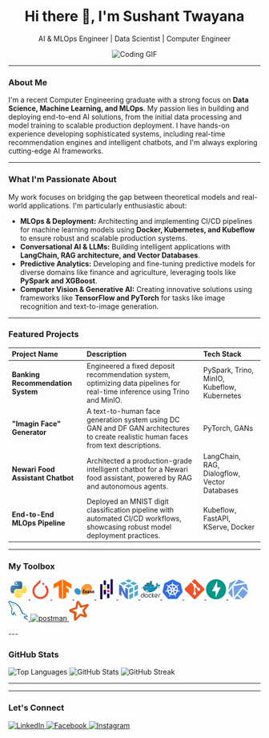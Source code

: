 <div align="center">
  <h1>Hi there 👋, I'm Sushant Twayana</h1>
  <p>AI & MLOps Engineer | Data Scientist | Computer Engineer</p>
</div>

<div align="center">
  <img src="https://media.giphy.com/media/RbDKaczqWovIugyJmW/giphy.gif" alt="Coding GIF" width="420" />
</div>

---

### **About Me**

I'm a recent Computer Engineering graduate with a strong focus on **Data Science, Machine Learning, and MLOps**. My passion lies in building and deploying end-to-end AI solutions, from the initial data processing and model training to scalable production deployment. I have hands-on experience developing sophisticated systems, including real-time recommendation engines and intelligent chatbots, and I'm always exploring cutting-edge AI frameworks.

---

### **What I'm Passionate About**

My work focuses on bridging the gap between theoretical models and real-world applications. I'm particularly enthusiastic about:

* **MLOps & Deployment:** Architecting and implementing CI/CD pipelines for machine learning models using **Docker, Kubernetes, and Kubeflow** to ensure robust and scalable production systems.
* **Conversational AI & LLMs:** Building intelligent applications with **LangChain, RAG architecture, and Vector Databases**.
* **Predictive Analytics:** Developing and fine-tuning predictive models for diverse domains like finance and agriculture, leveraging tools like **PySpark and XGBoost**.
* **Computer Vision & Generative AI:** Creating innovative solutions using frameworks like **TensorFlow and PyTorch** for tasks like image recognition and text-to-image generation.

---

### **Featured Projects**

| Project Name | Description | Tech Stack |
| :--- | :--- | :--- |
| **Banking Recommendation System** | Engineered a fixed deposit recommendation system, optimizing data pipelines for real-time inference using Trino and MinIO. | PySpark, Trino, MinIO, Kubeflow, Kubernetes |
| **"Imagin Face" Generator** | A text-to-human face generation system using DC GAN and DF GAN architectures to create realistic human faces from text descriptions. | PyTorch, GANs |
| **Newari Food Assistant Chatbot** | Architected a production-grade intelligent chatbot for a Newari food assistant, powered by RAG and autonomous agents. | LangChain, RAG, Dialogflow, Vector Databases |
| **End-to-End MLOps Pipeline** | Deployed an MNIST digit classification pipeline with automated CI/CD workflows, showcasing robust model deployment practices. | Kubeflow, FastAPI, KServe, Docker |

---

### **My Toolbox**

<p align="left">
  <a href="https://www.python.org" target="_blank" rel="noreferrer">
    <img src="https://raw.githubusercontent.com/devicons/devicon/master/icons/python/python-original.svg" alt="python" width="40" height="40"/>
  </a>
  <a href="https://pytorch.org/" target="_blank" rel="noreferrer">
    <img src="https://raw.githubusercontent.com/devicons/devicon/master/icons/pytorch/pytorch-original.svg" alt="pytorch" width="40" height="40"/>
  </a>
  <a href="https://www.tensorflow.org" target="_blank" rel="noreferrer">
    <img src="https://raw.githubusercontent.com/devicons/devicon/master/icons/tensorflow/tensorflow-original.svg" alt="tensorflow" width="40" height="40"/>
  </a>
  <a href="https://scikit-learn.org/" target="_blank" rel="noreferrer">
    <img src="https://raw.githubusercontent.com/devicons/devicon/master/icons/scikitlearn/scikitlearn-original.svg" alt="scikit-learn" width="40" height="40"/>
  </a>
  <a href="https://pandas.pydata.org/" target="_blank" rel="noreferrer">
    <img src="https://raw.githubusercontent.com/devicons/devicon/master/icons/pandas/pandas-original.svg" alt="pandas" width="40" height="40"/>
  </a>
  <a href="https://numpy.org/" target="_blank" rel="noreferrer">
    <img src="https://raw.githubusercontent.com/devicons/devicon/master/icons/numpy/numpy-original.svg" alt="numpy" width="40" height="40"/>
  </a>
  <a href="https://www.docker.com/" target="_blank" rel="noreferrer">
    <img src="https://raw.githubusercontent.com/devicons/devicon/master/icons/docker/docker-original-wordmark.svg" alt="docker" width="40" height="40"/>
  </a>
  <a href="https://kubernetes.io/" target="_blank" rel="noreferrer">
    <img src="https://raw.githubusercontent.com/devicons/devicon/master/icons/kubernetes/kubernetes-plain.svg" alt="kubernetes" width="40" height="40"/>
  </a>
  <a href="https://git-scm.com/" target="_blank" rel="noreferrer">
    <img src="https://raw.githubusercontent.com/devicons/devicon/master/icons/git/git-original.svg" alt="git" width="40" height="40"/>
  </a>
  <a href="https://fastapi.tiangolo.com/" target="_blank" rel="noreferrer">
    <img src="https://raw.githubusercontent.com/devicons/devicon/master/icons/fastapi/fastapi-original.svg" alt="fastapi" width="40" height="40"/>
  </a>
  <a href="https://www.kubeflow.org/" target="_blank" rel="noreferrer">
    <img src="https://raw.githubusercontent.com/devicons/devicon/master/icons/kubeflow/kubeflow-plain.svg" alt="kubeflow" width="40" height="40"/>
  </a>
  <a href="https://www.mysql.com/" target="_blank" rel="noreferrer">
    <img src="https://raw.githubusercontent.com/devicons/devicon/master/icons/mysql/mysql-original.svg" alt="mysql" width="40" height="40"/>
  </a>
  <a href="https://www.postman.com/" target="_blank" rel="noreferrer">
    <img src="https://www.vectorlogo.zone/logos/getpostman/getpostman-icon.svg" alt="postman" width="40" height="40"/>
  </a>

  <a href="https://spark.apache.org/" target="_blank" rel="noreferrer">
    <img src="https://raw.githubusercontent.com/devicons/devicon/master/icons/apachespark/apachespark-original.svg" alt="apache-spark" width="40" height="40"/>
  </a>
</p>
---

### **GitHub Stats**

<p>
  <img src="https://github-readme-stats.vercel.app/api/top-langs?username=sushanttwayana&theme=dark&show_icons=true&locale=en&layout=compact" alt="Top Languages" />
  <img src="https://github-readme-stats.vercel.app/api?username=sushanttwayana&theme=dark&show_icons=true&locale=en" alt="GitHub Stats" />
  <img src="https://github-readme-streak-stats.herokuapp.com/?user=sushanttwayana&theme=dark" alt="GitHub Streak" />
</p>

---
---
### **Let's Connect**

<p align="left">
  <a href="https://linkedin.com/in/sushanttwayana" target="_blank">
    <img src="https://img.shields.io/badge/LinkedIn-0A66C2?style=for-the-badge&logo=linkedin&logoColor=white" alt="LinkedIn">
  </a>
  <a href="https://fb.com/sushant.twayana.7" target="_blank">
    <img src="https://img.shields.io/badge/Facebook-1877F2?style=for-the-badge&logo=facebook&logoColor=white" alt="Facebook">
  </a>
  <a href="https://instagram.com/sushant_twayana_" target="_blank">
    <img src="https://img.shields.io/badge/Instagram-E4405F?style=for-the-badge&logo=instagram&logoColor=white" alt="Instagram">
  </a>
</p>

